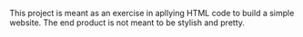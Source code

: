 This project is meant as an exercise in apllying HTML code to build a simple website. The end product is not meant to be stylish and pretty.

